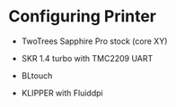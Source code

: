 # Configuring Printer

  - TwoTrees Sapphire Pro stock (core XY)
  - SKR 1.4 turbo with TMC2209 UART
  - BLtouch

  - KLIPPER with Fluiddpi
